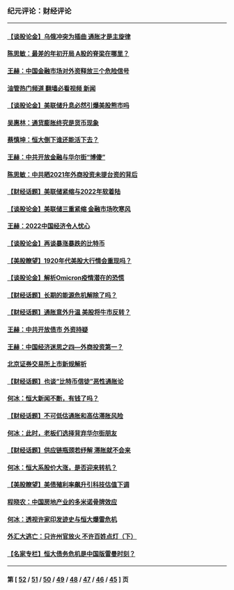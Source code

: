 ### 纪元评论：财经评论
---
#### [【谈股论金】乌俄冲突为插曲 通胀才是主旋律](../../pages/nsc1026/n13576797.md?02190330) 
#### [陈思敏：最差的年初开局 A股的脊梁在哪里？](../../pages/nsc1026/n13558359.md?02190330) 
#### [王赫：中国金融市场对外资释放三个危险信号](../../pages/nsc1026/n13546389.md?02190330) 
#### [油管热门频道 翻墙必看视频 新闻](ok?02190330)
#### [【谈股论金】美联储升息必然引爆美股熊市吗](../../pages/nsc1026/n13519194.md?02190330) 
#### [吴惠林：通货膨胀终究是货币现象](../../pages/nsc1026/n13512979.md?02190330) 
#### [蔡慎坤：恒大倒下谁还能活下去？](../../pages/nsc1026/n13501831.md?02190330) 
#### [王赫：中共开放金融与华尔街“博傻”](../../pages/nsc1026/n13501138.md?02190330) 
#### [陈思敏：中共晒2021年外商投资未提台资的背后](../../pages/nsc1026/n13501057.md?02190330) 
#### [【财经话题】美联储紧缩与2022年软着陆](../../pages/nsc1026/n13498354.md?02190330) 
#### [【谈股论金】美联储三重紧缩 金融市场吹寒风](../../pages/nsc1026/n13487202.md?02190330) 
#### [王赫：2022中国经济令人忧心](../../pages/nsc1026/n13480433.md?02190330) 
#### [【谈股论金】再谈暴涨暴跌的比特币](../../pages/nsc1026/n13428036.md?02190330) 
#### [【美股瞭望】1920年代美股大行情会重现吗？](../../pages/nsc1026/n13425425.md?02190330) 
#### [【谈股论金】解析Omicron疫情潜在的恐慌](../../pages/nsc1026/n13403704.md?02190330) 
#### [【财经话题】长期的能源危机解除了吗？](../../pages/nsc1026/n13378041.md?02190330) 
#### [【财经话题】通胀意外升温 美股将牛市反转？](../../pages/nsc1026/n13370659.md?02190330) 
#### [王赫：中共开放债市 外资持疑](../../pages/nsc1026/n13366203.md?02190330) 
#### [王赫：中国经济迷思之四—外商投资第一？](../../pages/nsc1026/n13354150.md?02190330) 
#### [北京证券交易所上市新规解析](../../pages/nsc1026/n13348292.md?02190330) 
#### [【财经话题】也谈“比特币信徒”恶性通胀论](../../pages/nsc1026/n13331972.md?02190330) 
#### [何冰：恒大新闻不断，有钱了吗？](../../pages/nsc1026/n13325002.md?02190330) 
#### [【财经话题】不可低估通胀和高估滞胀风险](../../pages/nsc1026/n13300505.md?02190330) 
#### [何冰：此时，老板们选择背弃华尔街朋友](../../pages/nsc1026/n13295291.md?02190330) 
#### [【财经话题】供应链瓶颈若纾解 滞胀就不会来](../../pages/nsc1026/n13286759.md?02190330) 
#### [何冰：恒大系股价大涨，是否迎来转机？](../../pages/nsc1026/n13276822.md?02190330) 
#### [【美股瞭望】美债殖利率飙升引科技估值下调](../../pages/nsc1026/n13267775.md?02190330) 
#### [程晓农：中国房地产业的多米诺骨牌效应](../../pages/nsc1026/n13259673.md?02190330) 
#### [何冰：透视许家印发迹史与恒大爆雷危机](../../pages/nsc1026/n13253937.md?02190330) 
#### [外汇大逃亡：只许州官放火 不许百姓点灯（下）](../../pages/nsc1026/n13245748.md?02190330) 
#### [【名家专栏】恒大债务危机是中国版雷曼时刻？](../../pages/nsc1026/n13242613.md?02190330) 

---
#### 第 [ [52](./52.md?02190330) / [51](./51.md?02190330) / [50](./50.md?02190330) / [49](./49.md?02190330) / [48](./48.md?02190330) / [47](./47.md?02190330) / [46](./46.md?02190330) / [45](./45.md?02190330) ] 页

